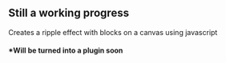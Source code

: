 ## Still a working progress

Creates a ripple effect with blocks on a canvas using javascript

#### *Will be turned into a plugin soon
